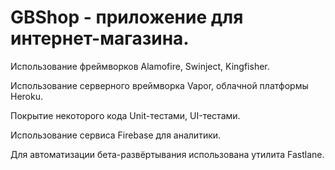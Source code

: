 
# GBShop - приложение для интернет-магазина.

Использование фреймворков Alamofire, Swinject, Kingfisher.

Использование серверного вреймворка Vapor, облачной платформы Heroku.

Покрытие некоторого кода Unit-тестами, UI-тестами.

Использование сервиса Firebase для аналитики.

Для автоматизации бета-развёртывания использована утилита Fastlane.

